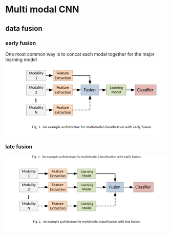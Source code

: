 # Multi modal CNN
## data fusion
### early fusion
One most common way is to concat each modal together for the major learning model
![early fusion](multimodal/early_fusion.png)
### late fusion
![late fusion](multimodal/late_fusion.png)



